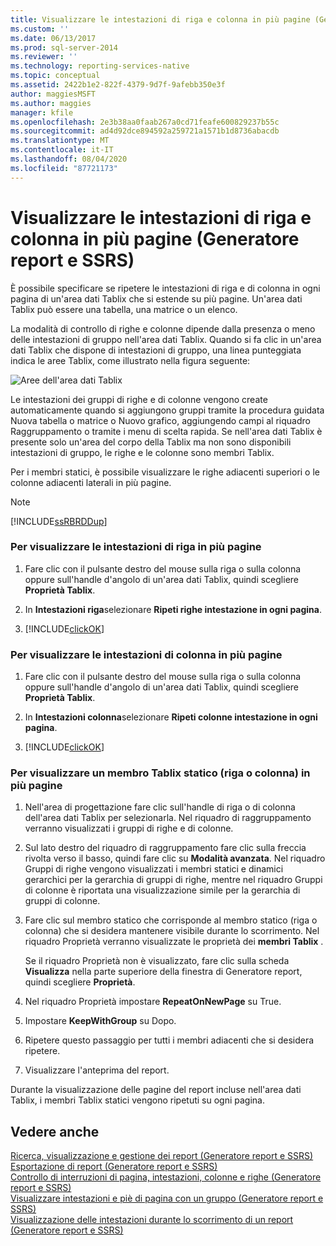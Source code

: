 ```yaml
---
title: Visualizzare le intestazioni di riga e colonna in più pagine (Generatore report e SSRS) | Microsoft Docs
ms.custom: ''
ms.date: 06/13/2017
ms.prod: sql-server-2014
ms.reviewer: ''
ms.technology: reporting-services-native
ms.topic: conceptual
ms.assetid: 2422b1e2-822f-4379-9d7f-9afebb350e3f
author: maggiesMSFT
ms.author: maggies
manager: kfile
ms.openlocfilehash: 2e3b38aa0faab267a0cd71feafe600829237b55c
ms.sourcegitcommit: ad4d92dce894592a259721a1571b1d8736abacdb
ms.translationtype: MT
ms.contentlocale: it-IT
ms.lasthandoff: 08/04/2020
ms.locfileid: "87721173"
---
```

# <a name="display-row-and-column-headers-on-multiple-pages-report-builder-and-ssrs"></a>Visualizzare le intestazioni di riga e colonna in più pagine (Generatore report e SSRS)
  È possibile specificare se ripetere le intestazioni di riga e di colonna in ogni pagina di un'area dati Tablix che si estende su più pagine. Un'area dati Tablix può essere una tabella, una matrice o un elenco.  
  
 La modalità di controllo di righe e colonne dipende dalla presenza o meno delle intestazioni di gruppo nell'area dati Tablix. Quando si fa clic in un'area dati Tablix che dispone di intestazioni di gruppo, una linea punteggiata indica le aree Tablix, come illustrato nella figura seguente:  
  
 ![Aree dell'area dati Tablix](../media/rs-tablixareas.gif "Aree dell'area dati Tablix")  
  
 Le intestazioni dei gruppi di righe e di colonne vengono create automaticamente quando si aggiungono gruppi tramite la procedura guidata Nuova tabella o matrice o Nuovo grafico, aggiungendo campi al riquadro Raggruppamento o tramite i menu di scelta rapida. Se nell'area dati Tablix è presente solo un'area del corpo della Tablix ma non sono disponibili intestazioni di gruppo, le righe e le colonne sono membri Tablix.  
  
 Per i membri statici, è possibile visualizzare le righe adiacenti superiori o le colonne adiacenti laterali in più pagine.  
  
> [!NOTE]  
>  [!INCLUDE[ssRBRDDup](../../includes/ssrbrddup-md.md)]  
  
### <a name="to-display-row-headers-on-multiple-pages"></a>Per visualizzare le intestazioni di riga in più pagine  
  
1.  Fare clic con il pulsante destro del mouse sulla riga o sulla colonna oppure sull'handle d'angolo di un'area dati Tablix, quindi scegliere **Proprietà Tablix**.  
  
2.  In **Intestazioni riga**selezionare **Ripeti righe intestazione in ogni pagina**.  
  
3.  [!INCLUDE[clickOK](../../../includes/clickok-md.md)]  
  
### <a name="to-display-column-headers-on-multiple-pages"></a>Per visualizzare le intestazioni di colonna in più pagine  
  
1.  Fare clic con il pulsante destro del mouse sulla riga o sulla colonna oppure sull'handle d'angolo di un'area dati Tablix, quindi scegliere **Proprietà Tablix**.  
  
2.  In **Intestazioni colonna**selezionare **Ripeti colonne intestazione in ogni pagina**.  
  
3.  [!INCLUDE[clickOK](../../../includes/clickok-md.md)]  
  
### <a name="to-display-a-static-tablix-member-row-or-column-on-multiple-pages"></a>Per visualizzare un membro Tablix statico (riga o colonna) in più pagine  
  
1.  Nell'area di progettazione fare clic sull'handle di riga o di colonna dell'area dati Tablix per selezionarla. Nel riquadro di raggruppamento verranno visualizzati i gruppi di righe e di colonne.  
  
2.  Sul lato destro del riquadro di raggruppamento fare clic sulla freccia rivolta verso il basso, quindi fare clic su **Modalità avanzata**. Nel riquadro Gruppi di righe vengono visualizzati i membri statici e dinamici gerarchici per la gerarchia di gruppi di righe, mentre nel riquadro Gruppi di colonne è riportata una visualizzazione simile per la gerarchia di gruppi di colonne.  
  
3.  Fare clic sul membro statico che corrisponde al membro statico (riga o colonna) che si desidera mantenere visibile durante lo scorrimento. Nel riquadro Proprietà verranno visualizzate le proprietà dei **membri Tablix** .  
  
     Se il riquadro Proprietà non è visualizzato, fare clic sulla scheda **Visualizza** nella parte superiore della finestra di Generatore report, quindi scegliere **Proprietà**.  
  
4.  Nel riquadro Proprietà impostare **RepeatOnNewPage** su True.  
  
5.  Impostare **KeepWithGroup** su Dopo.  
  
6.  Ripetere questo passaggio per tutti i membri adiacenti che si desidera ripetere.  
  
7.  Visualizzare l'anteprima del report.  
  
 Durante la visualizzazione delle pagine del report incluse nell'area dati Tablix, i membri Tablix statici vengono ripetuti su ogni pagina.  
  
## <a name="see-also"></a>Vedere anche  
 [Ricerca, visualizzazione e gestione dei report &#40;Generatore report e SSRS&#41;](../report-builder/finding-viewing-and-managing-reports-report-builder-and-ssrs.md)   
 [Esportazione di report &#40;Generatore report e SSRS&#41;](../report-builder/export-reports-report-builder-and-ssrs.md)   
 [Controllo di interruzioni di pagina, intestazioni, colonne e righe &#40;Generatore report e SSRS&#41;](controlling-page-breaks-headings-columns-and-rows-report-builder-and-ssrs.md)   
 [Visualizzare intestazioni e piè di pagina con un gruppo &#40;Generatore report e SSRS&#41;](display-headers-and-footers-with-a-group-report-builder-and-ssrs.md)   
 [Visualizzazione delle intestazioni durante lo scorrimento di un report &#40;Generatore report e SSRS&#41;](keep-headers-visible-when-scrolling-through-a-report-report-builder-and-ssrs.md)  
  
  
